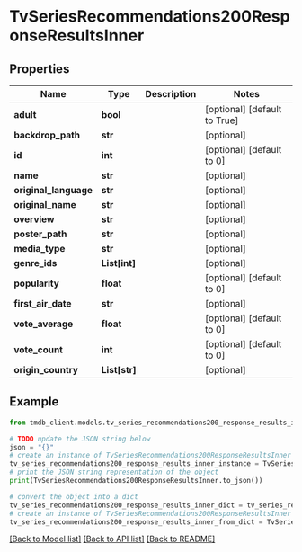 # TvSeriesRecommendations200ResponseResultsInner


## Properties

Name | Type | Description | Notes
------------ | ------------- | ------------- | -------------
**adult** | **bool** |  | [optional] [default to True]
**backdrop_path** | **str** |  | [optional] 
**id** | **int** |  | [optional] [default to 0]
**name** | **str** |  | [optional] 
**original_language** | **str** |  | [optional] 
**original_name** | **str** |  | [optional] 
**overview** | **str** |  | [optional] 
**poster_path** | **str** |  | [optional] 
**media_type** | **str** |  | [optional] 
**genre_ids** | **List[int]** |  | [optional] 
**popularity** | **float** |  | [optional] [default to 0]
**first_air_date** | **str** |  | [optional] 
**vote_average** | **float** |  | [optional] [default to 0]
**vote_count** | **int** |  | [optional] [default to 0]
**origin_country** | **List[str]** |  | [optional] 

## Example

```python
from tmdb_client.models.tv_series_recommendations200_response_results_inner import TvSeriesRecommendations200ResponseResultsInner

# TODO update the JSON string below
json = "{}"
# create an instance of TvSeriesRecommendations200ResponseResultsInner from a JSON string
tv_series_recommendations200_response_results_inner_instance = TvSeriesRecommendations200ResponseResultsInner.from_json(json)
# print the JSON string representation of the object
print(TvSeriesRecommendations200ResponseResultsInner.to_json())

# convert the object into a dict
tv_series_recommendations200_response_results_inner_dict = tv_series_recommendations200_response_results_inner_instance.to_dict()
# create an instance of TvSeriesRecommendations200ResponseResultsInner from a dict
tv_series_recommendations200_response_results_inner_from_dict = TvSeriesRecommendations200ResponseResultsInner.from_dict(tv_series_recommendations200_response_results_inner_dict)
```
[[Back to Model list]](../README.md#documentation-for-models) [[Back to API list]](../README.md#documentation-for-api-endpoints) [[Back to README]](../README.md)


